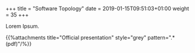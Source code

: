 +++
title = "Software Topology"
date =  2019-01-15T09:51:03+01:00
weight = 35
+++

Lorem Ipsum.

{{%attachments title="Official presentation" style="grey" pattern=".*(pdf)"/%}}
